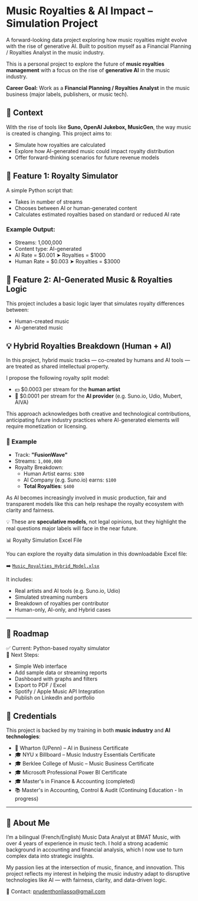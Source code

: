 # Music Royalties & AI Impact – Simulation Project

A forward-looking data project exploring how music royalties might evolve with the rise of generative AI. Built to position myself as a Financial Planning / Royalties Analyst in the music industry.

This is a personal project to explore the future of **music royalties management** with a focus on the rise of **generative AI** in the music industry.

**Career Goal:** Work as a **Financial Planning / Royalties Analyst** in the music business (major labels, publishers, or music tech).

## 📌 Context

With the rise of tools like **Suno, OpenAI Jukebox, MusicGen**, the way music is created is changing. This project aims to:

- Simulate how royalties are calculated
- Explore how AI-generated music could impact royalty distribution
- Offer forward-thinking scenarios for future revenue models

## 🧮 Feature 1: Royalty Simulator

A simple Python script that:

- Takes in number of streams
- Chooses between AI or human-generated content
- Calculates estimated royalties based on standard or reduced AI rate

### Example Output:
- Streams: 1,000,000
- Content type: AI-generated
- AI Rate = $0.001 ➤ Royalties = $1000
- Human Rate = $0.003 ➤ Royalties = $3000


## 🤖 Feature 2: AI-Generated Music & Royalties Logic

This project includes a basic logic layer that simulates royalty differences between:

- Human-created music
- AI-generated music

## 💡 Hybrid Royalties Breakdown (Human + AI)

In this project, hybrid music tracks — co-created by humans and AI tools — are treated as shared intellectual property.

I propose the following royalty split model:
- 💵 $0.0003 per stream for the **human artist**
- 🤖 $0.0001 per stream for the **AI provider** (e.g. Suno.io, Udio, Mubert, AIVA)

This approach acknowledges both creative and technological contributions, anticipating future industry practices where AI-generated elements will require monetization or licensing.

### 🧪 Example

- Track: **"FusionWave"**
- Streams: `1,000,000`
- Royalty Breakdown:
  - Human Artist earns: `$300`
  - AI Company (e.g. Suno.io) earns: `$100`
  - **Total Royalties**: `$400`

As AI becomes increasingly involved in music production, fair and transparent models like this can help reshape the royalty ecosystem with clarity and fairness.

💡 These are **speculative models**, not legal opinions, but they highlight the real questions major labels will face in the near future.

📊 Royalty Simulation Excel File

You can explore the royalty data simulation in this downloadable Excel file:

➡️ [`Music_Royalties_Hybrid_Model.xlsx`](./Music_Royalties_Hybrid_Model.xlsx)

It includes:
- Real artists and AI tools (e.g. Suno.io, Udio)
- Simulated streaming numbers
- Breakdown of royalties per contributor
- Human-only, AI-only, and Hybrid cases

---

## 🔭 Roadmap

✅ Current: Python-based royalty simulator  
🚧 Next Steps:
- Simple Web interface
- Add sample data or streaming reports
- Dashboard with graphs and filters
- Export to PDF / Excel
- Spotify / Apple Music API Integration
- Publish on LinkedIn and portfolio

## 📜 Credentials

This project is backed by my training in both **music industry** and **AI technologies**:

- 🤖 Wharton (UPenn) – AI in Business Certificate
- 🎓 NYU x Billboard – Music Industry Essentials Certificate  
- 🎓 Berklee College of Music – Music Business Certificate
- 🎓 Microsoft Professional Power BI Certificate
- 🎓 Master's in Finance & Accounting (completed)  
- 📚 Master's in Accounting, Control & Audit (Continuing Education - In progress)

---

## 👤 About Me

I’m a bilingual (French/English) Music Data Analyst at BMAT Music, with over 4 years of experience in music tech. I hold a strong academic background in accounting and financial analysis, which I now use to turn complex data into strategic insights.

My passion lies at the intersection of music, finance, and innovation. This project reflects my interest in helping the music industry adapt to disruptive technologies like AI — with fairness, clarity, and data-driven logic.

📧 Contact: prudenthonliasso@gmail.com
